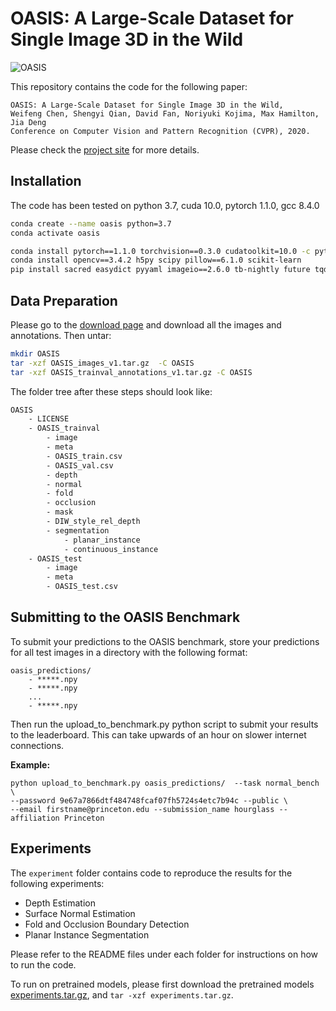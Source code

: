 # OASIS: A Large-Scale Dataset for Single Image 3D in the Wild

![OASIS](teaser.gif)

This repository contains the code for the following paper:

    OASIS: A Large-Scale Dataset for Single Image 3D in the Wild,
    Weifeng Chen, Shengyi Qian, David Fan, Noriyuki Kojima, Max Hamilton, Jia Deng
    Conference on Computer Vision and Pattern Recognition (CVPR), 2020.

Please check the [project site](https://pvl.cs.princeton.edu/OASIS) for more details.


## Installation

The code has been tested on python 3.7, cuda 10.0, pytorch 1.1.0, gcc 8.4.0

```bash
conda create --name oasis python=3.7
conda activate oasis

conda install pytorch==1.1.0 torchvision==0.3.0 cudatoolkit=10.0 -c pytorch  
conda install opencv==3.4.2 h5py scipy pillow==6.1.0 scikit-learn
pip install sacred easydict pyyaml imageio==2.6.0 tb-nightly future tqdm
```

## Data Preparation

Please go to the [download page](https://oasis.cs.princeton.edu/download) and download all the images and annotations. Then untar:

```bash
mkdir OASIS
tar -xzf OASIS_images_v1.tar.gz  -C OASIS
tar -xzf OASIS_trainval_annotations_v1.tar.gz -C OASIS
```

The folder tree after these steps should look like:

```bash
OASIS
    - LICENSE
    - OASIS_trainval
        - image
        - meta
        - OASIS_train.csv
        - OASIS_val.csv
        - depth
        - normal
        - fold
        - occlusion
        - mask
        - DIW_style_rel_depth
        - segmentation
            - planar_instance
            - continuous_instance
    - OASIS_test
        - image
        - meta
        - OASIS_test.csv    
```

## Submitting to the OASIS Benchmark

To submit your predictions to the OASIS benchmark, store your predictions for all test images in a directory with the following format:
```
oasis_predictions/
    - *****.npy
    - *****.npy
    ...
    - *****.npy
```

Then run the upload_to_benchmark.py python script to submit your results to the leaderboard. This can take upwards of an hour on slower internet connections.

**Example:**
```
python upload_to_benchmark.py oasis_predictions/  --task normal_bench \ 
--password 9e67a7866dtf484748fcaf07fh5724s4etc7b94c --public \
--email firstname@princeton.edu --submission_name hourglass --affiliation Princeton
```

## Experiments

The `experiment` folder contains code to reproduce the results for the following experiments:

* Depth Estimation
* Surface Normal Estimation
* Fold and Occlusion Boundary Detection
* Planar Instance Segmentation

Please refer to the README files under each folder for instructions on how to run the code.

To run on pretrained models, please first download the pretrained models [experiments.tar.gz](https://drive.google.com/file/d/1XE--nVIUEROud5YwNRUuvqJH3I_cR9kI/view?usp=sharing), and `tar -xzf experiments.tar.gz`.
